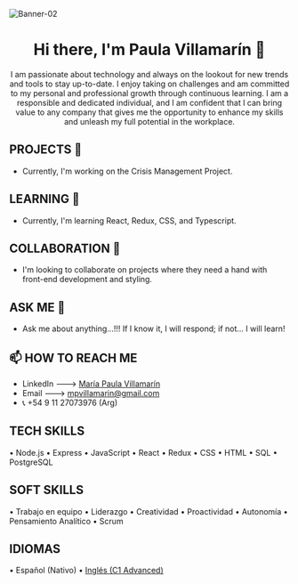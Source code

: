 ![Banner-02](https://github.com/mpvilamarin/mpvilamarin/assets/122390789/ce88d481-b37a-4457-8fb3-417a029cb39a)

<h1 align="center"> 
  Hi there, I'm Paula Villamarín 👋
</h1>
<div align="center">

I am passionate about technology and always on the lookout for new trends and tools to stay up-to-date. I enjoy taking on challenges and am committed to my personal and professional growth through continuous learning. I am a responsible and dedicated individual, and I am confident that I can bring value to any company that gives me the opportunity to enhance my skills and unleash my full potential in the workplace.

</div>

## PROJECTS 🔭 

- Currently, I'm working on the Crisis Management Project.

## LEARNING 🌱

- Currently, I'm learning React, Redux, CSS, and Typescript.

## COLLABORATION 👯

- I'm looking to collaborate on projects where they need a hand with front-end development and styling.

## ASK ME 💬

- Ask me about anything...!!! If I know it, I will respond; if not... I will learn!

## 📫 HOW TO REACH ME
  - LinkedIn ---> [María Paula Villamarín](https://www.linkedin.com/in/mar%C3%ADa-paula-villamarin-543599222/)
  - Email ---> mpvillamarin@gmail.com
  - 📞 +54 9 11 27073976 (Arg)

## TECH SKILLS

• Node.js • Express • JavaScript • React • Redux • CSS • HTML • SQL • PostgreSQL

## SOFT SKILLS

• Trabajo en equipo • Liderazgo • Creatividad • Proactividad • Autonomía • Pensamiento Analítico • Scrum

## IDIOMAS

• Español (Nativo) • [Inglés (C1 Advanced)](https://www.efset.org/cert/58hxLq)
